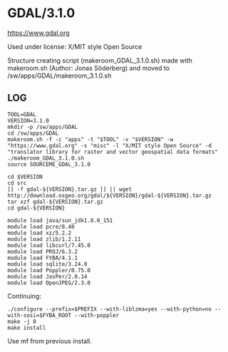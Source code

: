 GDAL/3.1.0
==========

<https://www.gdal.org>

Used under license:
X/MIT style Open Source

Structure creating script (makeroom_GDAL_3.1.0.sh) made with makeroom.sh (Author: Jonas Söderberg) and moved to /sw/apps/GDAL/makeroom_3.1.0.sh

LOG
---

    TOOL=GDAL
    VERSION=3.1.0
    mkdir -p /sw/apps/GDAL
    cd /sw/apps/GDAL
    makeroom.sh -f -c "apps" -t "$TOOL" -v "$VERSION" -w "https://www.gdal.org" -s "misc" -l "X/MIT style Open Source" -d "translator library for raster and vector geospatial data formats"
    ./makeroom_GDAL_3.1.0.sh
    source SOURCEME_GDAL_3.1.0

    cd $VERSION
    cd src
    [[ -f gdal-${VERSION}.tar.gz ]] || wget http://download.osgeo.org/gdal/${VERSION}/gdal-${VERSION}.tar.gz
    tar xzf gdal-${VERSION}.tar.gz
    cd gdal-${VERSION}

    module load java/sun_jdk1.8.0_151
    module load pcre/8.40
    module load xz/5.2.2
    module load zlib/1.2.11
    module load libcurl/7.45.0
    module load PROJ/6.3.2
    module load FYBA/4.1.1
    module load sqlite/3.24.0
    module load Poppler/0.75.0
    module load JasPer/2.0.14
    module load OpenJPEG/2.3.0

Continuing:

    ./configure --prefix=$PREFIX --with-liblzma=yes --with-python=no --with-sosi=$FYBA_ROOT --with-poppler
    make -j 8
    make install

Use mf from previous install.

